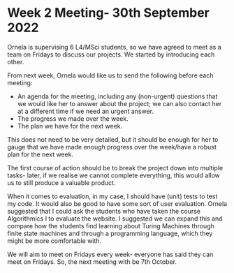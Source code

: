 # Week 2 Meeting- 30th September 2022

Ornela is supervising 6 L4/MSci students, so we have agreed to meet as a team on Fridays to discuss our projects. We started by introducing each other. 

From next week, Ornela would like us to send the following before each meeting:

* An agenda for the meeting, including any (non-urgent) questions that we would like her to answer about the project; we can also contact her at a different time if we need an urgent answer.
* The progress we made over the week.
* The plan we have for the next week.

This does not need to be very detailed, but it should be enough for her to gauge that we have made enough progress over the week/have a robust plan for the next week.

The first course of action should be to break the project down into multiple tasks- later, if we realise we cannot complete everything, this would allow us to still produce a valuable product.

When it comes to evaluation, in my case, I should have (unit) tests to test my code. It would also be good to have some sort of user evaluation. Ornela suggested that I could ask the students who have taken the course Algorithmics I to evaluate the website. I suggested we can expand this and compare how the students find learning about Turing Machines through finite state machines and through a programming language, which they might be more comfortable with.

We will aim to meet on Fridays every week- everyone has said they can meet on Fridays. So, the next meeting with be 7th October.
